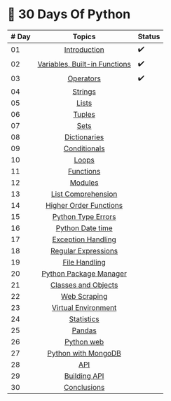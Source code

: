 # 🐍 30 Days Of Python 

|# Day | Topics                                                    | Status | 
|------|:---------------------------------------------------------:|--------|
| 01  |  [Introduction](https://github.com/DevxPi/30-Days-Of-Python/blob/master/readme.md)| :heavy_check_mark: |
| 02  |  [Variables, Built-in Functions](https://github.com/DevxPi/30-Days-Of-Python/blob/master/02_Day_Variables_builtin_functions/02_variables_builtin_functions.md)| :heavy_check_mark: |
| 03  |  [Operators](https://github.com/DevxPi/30-Days-Of-Python/blob/master/03_Day_Operators/03_operators.md)| :heavy_check_mark: |
| 04  |  [Strings](https://github.com/DevxPi/30-Days-Of-Python/blob/master/04_Day_Strings/04_strings.md)|
| 05  |  [Lists](https://github.com/DevxPi/30-Days-Of-Python/blob/master/05_Day_Lists/05_lists.md)|
| 06  |  [Tuples](https://github.com/DevxPi/30-Days-Of-Python/blob/master/06_Day_Tuples/06_tuples.md)|
| 07  |  [Sets](https://github.com/DevxPi/30-Days-Of-Python/blob/master/07_Day_Sets/07_sets.md)|
| 08  |  [Dictionaries](https://github.com/DevxPi/30-Days-Of-Python/blob/master/08_Day_Dictionaries/08_dictionaries.md)|
| 09  |  [Conditionals](https://github.com/DevxPi/30-Days-Of-Python/blob/master/09_Day_Conditionals/09_conditionals.md)|
| 10  |  [Loops](https://github.com/DevxPi/30-Days-Of-Python/blob/master/10_Day_Loops/10_loops.md)|
| 11  |  [Functions](https://github.com/DevxPi/30-Days-Of-Python/blob/master/11_Day_Functions/11_functions.md)|
| 12  |  [Modules](https://github.com/DevxPi/30-Days-Of-Python/blob/master/12_Day_Modules/12_modules.md)|
| 13  |  [List Comprehension](https://github.com/DevxPi/30-Days-Of-Python/blob/master/13_Day_List_comprehension/13_list_comprehension.md)|
| 14  |  [Higher Order Functions](https://github.com/DevxPi/30-Days-Of-Python/blob/master/14_Day_Higher_order_functions/14_higher_order_functions.md)|     
| 15  |  [Python Type Errors](https://github.com/DevxPi/30-Days-Of-Python/blob/master/15_Day_Python_type_errors/15_python_type_errors.md)| 
| 16 |  [Python Date time](https://github.com/DevxPi/30-Days-Of-Python/blob/master/16_Day_Python_date_time/16_python_datetime.md) |     
| 17 |  [Exception Handling](https://github.com/DevxPi/30-Days-Of-Python/blob/master/17_Day_Exception_handling/17_exception_handling.md)|    
| 18 |  [Regular Expressions](https://github.com/DevxPi/30-Days-Of-Python/blob/master/18_Day_Regular_expressions/18_regular_expressions.md)|    
| 19 |  [File Handling](https://github.com/DevxPi/30-Days-Of-Python/blob/master/19_Day_File_handling/19_file_handling.md)|
| 20 |  [Python Package Manager](https://github.com/DevxPi/30-Days-Of-Python/blob/master/20_Day_Python_package_manager/20_python_package_manager.md)|
| 21 |  [Classes and Objects](https://github.com/DevxPi/30-Days-Of-Python/blob/master/21_Day_Classes_and_objects/21_classes_and_objects.md)|
| 22 |  [Web Scraping](https://github.com/DevxPi/30-Days-Of-Python/blob/master/22_Day_Web_scraping/22_web_scraping.md)|
| 23 |  [Virtual Environment](https://github.com/DevxPi/30-Days-Of-Python/blob/master/23_Day_Virtual_environment/23_virtual_environment.md)|
| 24 |  [Statistics](https://github.com/DevxPi/30-Days-Of-Python/blob/master/24_Day_Statistics/24_statistics.md)|
| 25 |  [Pandas](https://github.com/DevxPi/30-Days-Of-Python/blob/master/25_Day_Pandas/25_pandas.md)|
| 26 |  [Python web](https://github.com/DevxPi/30-Days-Of-Python/blob/master/26_Day_Python_web/26_python_web.md)|
| 27 |  [Python with MongoDB](https://github.com/DevxPi/30-Days-Of-Python/blob/master/27_Day_Python_with_mongodb/27_python_with_mongodb.md)|
| 28 |  [API](https://github.com/DevxPi/30-Days-Of-Python/blob/master/28_Day_API/28_API.md)|
| 29 |  [Building API](https://github.com/DevxPi/30-Days-Of-Python/blob/master/29_Day_Building_API/29_building_API.md)|
| 30 |  [Conclusions](https://github.com/DevxPi/30-Days-Of-Python/blob/master/30_Day_Conclusions/30_conclusions.md)|